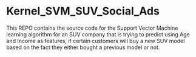 # Kernel_SVM_SUV_Social_Ads
This REPO contains the source code for the Support Vector Machine learning algorithm for an SUV company that is trying to predict using Age and Income as features, if certain customers will buy a new SUV model based on the fact they either bought a previous model or not. 
